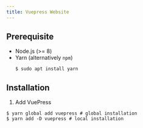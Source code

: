 ```yaml
---
title: Vuepress Website
---
```


## Prerequisite
* Node.js (>= 8)
* Yarn (alternatively `npm`)
    ```
    $ sudo apt install yarn
    ```

## Installation

1. Add VuePress

```
$ yarn global add vuepress # global installation
$ yarn add -D vuepress # local installation
```